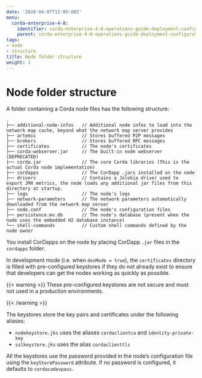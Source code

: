```yaml
---
date: '2020-04-07T12:00:00Z'
menu:
  corda-enterprise-4-8:
    identifier: corda-enterprise-4-8-operations-guide-deployment-configuration-structure
    parent: corda-enterprise-4-8-operations-guide-deployment-configuration
tags:
- node
- structure
title: Node folder structure
weight: 1
---
```



# Node folder structure

A folder containing a Corda node files has the following structure:

```none
.
├── additional-node-infos   // Additional node infos to load into the network map cache, beyond what the network map server provides
├── artemis                 // Stores buffered P2P messages
├── brokers                 // Stores buffered RPC messages
├── certificates            // The node's certificates
├── corda-webserver.jar     // The built-in node webserver (DEPRECATED)
├── corda.jar               // The core Corda libraries (This is the actual Corda node implementation)
├── cordapps                // The CorDapp .jars installed on the node
├── drivers                 // Contains a Jolokia driver used to export JMX metrics, the node loads any additional jar files from this directory at startup.
├── logs                    // The node's logs
├── network-parameters      // The network parameters automatically downloaded from the network map server
├── node.conf               // The node's configuration files
├── persistence.mv.db       // The node's database (present when the node uses the embedded H2 database instance)
└── shell-commands          // Custom shell commands defined by the node owner
```

You install CorDapps on the node by placing CorDapp `.jar` files in the `cordapps` folder.

In development mode (i.e. when `devMode = true`), the `certificates` directory is filled with pre-configured
keystores if they do not already exist to ensure that developers can get the nodes working as quickly as
possible.


{{< warning >}}
These pre-configured keystores are not secure and must not used in a production environments.

{{< /warning >}}


The keystores store the key pairs and certificates under the following aliases:


* `nodekeystore.jks` uses the aliases `cordaclientca` and `identity-private-key`
* `sslkeystore.jks` uses the alias `cordaclienttls`

All the keystores use the password provided in the node’s configuration file using the `keyStorePassword` attribute.
If no password is configured, it defaults to `cordacadevpass`.

